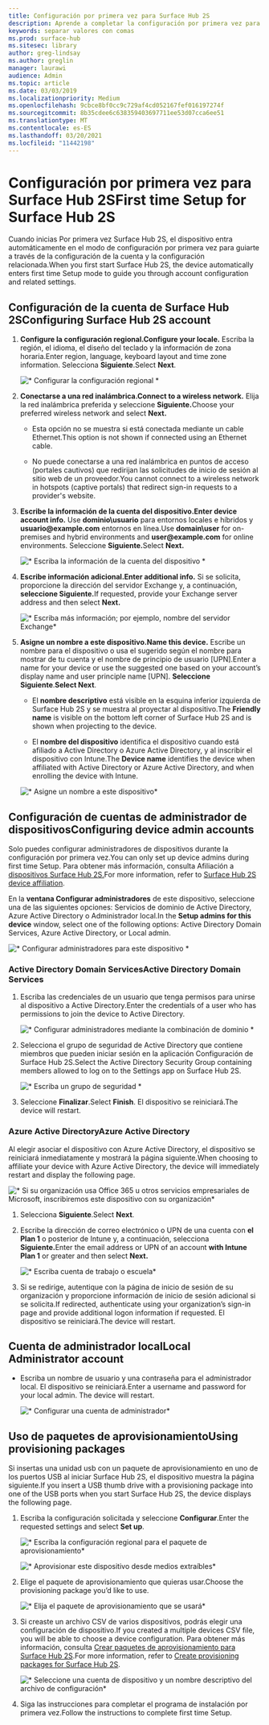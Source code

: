 ```yaml
---
title: Configuración por primera vez para Surface Hub 2S
description: Aprende a completar la configuración por primera vez para Surface Hub 2S.
keywords: separar valores con comas
ms.prod: surface-hub
ms.sitesec: library
author: greg-lindsay
ms.author: greglin
manager: laurawi
audience: Admin
ms.topic: article
ms.date: 03/03/2019
ms.localizationpriority: Medium
ms.openlocfilehash: 9cbce8bf0cc9c729af4cd052167fef016197274f
ms.sourcegitcommit: 8b35cdee6c638359403697711ee53d07cca6ee51
ms.translationtype: MT
ms.contentlocale: es-ES
ms.lasthandoff: 03/20/2021
ms.locfileid: "11442198"
---
```

# <a name="first-time-setup-for-surface-hub-2s"></a><span data-ttu-id="457f0-104">Configuración por primera vez para Surface Hub 2S</span><span class="sxs-lookup"><span data-stu-id="457f0-104">First time Setup for Surface Hub 2S</span></span>

<span data-ttu-id="457f0-105">Cuando inicias Por primera vez Surface Hub 2S, el dispositivo entra automáticamente en el modo de configuración por primera vez para guiarte a través de la configuración de la cuenta y la configuración relacionada.</span><span class="sxs-lookup"><span data-stu-id="457f0-105">When you first start Surface Hub 2S, the device automatically enters first time Setup mode to guide you through account configuration and related settings.</span></span>

## <a name="configuring-surface-hub-2s-account"></a><span data-ttu-id="457f0-106">Configuración de la cuenta de Surface Hub 2S</span><span class="sxs-lookup"><span data-stu-id="457f0-106">Configuring Surface Hub 2S account</span></span>

1. **<span data-ttu-id="457f0-107">Configure la configuración regional.</span><span class="sxs-lookup"><span data-stu-id="457f0-107">Configure your locale.</span></span>** <span data-ttu-id="457f0-108">Escriba la región, el idioma, el diseño del teclado y la información de zona horaria.</span><span class="sxs-lookup"><span data-stu-id="457f0-108">Enter region, language, keyboard layout and time zone information.</span></span> <span data-ttu-id="457f0-109">Selecciona **Siguiente**.</span><span class="sxs-lookup"><span data-stu-id="457f0-109">Select **Next**.</span></span>

   ![\* Configurar la configuración regional \*](images/sh2-run1.png)

1. **<span data-ttu-id="457f0-111">Conectarse a una red inalámbrica.</span><span class="sxs-lookup"><span data-stu-id="457f0-111">Connect  to a wireless network.</span></span>** <span data-ttu-id="457f0-112">Elija la red inalámbrica preferida y seleccione **Siguiente.**</span><span class="sxs-lookup"><span data-stu-id="457f0-112">Choose your preferred wireless network and select **Next.**</span></span>

   - <span data-ttu-id="457f0-113">Esta opción no se muestra si está conectada mediante un cable Ethernet.</span><span class="sxs-lookup"><span data-stu-id="457f0-113">This option is not shown if connected using an Ethernet cable.</span></span>

   - <span data-ttu-id="457f0-114">No puede conectarse a una red inalámbrica en puntos de acceso (portales cautivos) que redirijan las solicitudes de inicio de sesión al sitio web de un proveedor.</span><span class="sxs-lookup"><span data-stu-id="457f0-114">You cannot connect to a wireless network in hotspots (captive portals) that redirect sign-in requests to a provider's website.</span></span>

3. **<span data-ttu-id="457f0-115">Escribe la información de la cuenta del dispositivo.</span><span class="sxs-lookup"><span data-stu-id="457f0-115">Enter device account info.</span></span>** <span data-ttu-id="457f0-116">Use **dominio\usuario** para entornos locales e híbridos y **usuario\@example.com** entornos en línea.</span><span class="sxs-lookup"><span data-stu-id="457f0-116">Use **domain\user** for on-premises and hybrid environments and **user\@example.com** for online environments.</span></span> <span data-ttu-id="457f0-117">Seleccione **Siguiente.**</span><span class="sxs-lookup"><span data-stu-id="457f0-117">Select **Next.**</span></span>

   ![\* Escriba la información de la cuenta del dispositivo \*](images/sh2-run2.png)

1. **<span data-ttu-id="457f0-119">Escribe información adicional.</span><span class="sxs-lookup"><span data-stu-id="457f0-119">Enter additional info.</span></span>** <span data-ttu-id="457f0-120">Si se solicita, proporcione la dirección del servidor Exchange y, a continuación, **seleccione Siguiente.**</span><span class="sxs-lookup"><span data-stu-id="457f0-120">If requested, provide your Exchange server address and then select **Next.**</span></span>

   ![\* Escriba más información; por ejemplo, nombre del servidor Exchange\*](images/sh2-run3.png)

1. **<span data-ttu-id="457f0-122">Asigne un nombre a este dispositivo.</span><span class="sxs-lookup"><span data-stu-id="457f0-122">Name this device.</span></span>** <span data-ttu-id="457f0-123">Escribe un nombre para el dispositivo o usa el sugerido según el nombre para mostrar de tu cuenta y el nombre de principio de usuario [UPN].</span><span class="sxs-lookup"><span data-stu-id="457f0-123">Enter a name for your device or use the suggested one based on your account’s display name and user principle name [UPN].</span></span> <span data-ttu-id="457f0-124">**Seleccione Siguiente**.</span><span class="sxs-lookup"><span data-stu-id="457f0-124">**Select Next**.</span></span>

   - <span data-ttu-id="457f0-125">El **nombre descriptivo** está visible en la esquina inferior izquierda de Surface Hub 2S y se muestra al proyectar al dispositivo.</span><span class="sxs-lookup"><span data-stu-id="457f0-125">The **Friendly name** is visible on the bottom left corner of Surface Hub 2S and is shown when projecting to the device.</span></span>

   - <span data-ttu-id="457f0-126">El **nombre del dispositivo** identifica el dispositivo cuando está afiliado a Active Directory o Azure Active Directory, y al inscribir el dispositivo con Intune.</span><span class="sxs-lookup"><span data-stu-id="457f0-126">The **Device name** identifies the device when affiliated with Active Directory or Azure Active Directory, and when enrolling the device with Intune.</span></span>

   ![\* Asigne un nombre a este dispositivo\*](images/sh2-run4.png)
 

## <a name="configuring-device-admin-accounts"></a><span data-ttu-id="457f0-128">Configuración de cuentas de administrador de dispositivos</span><span class="sxs-lookup"><span data-stu-id="457f0-128">Configuring device admin accounts</span></span>

<span data-ttu-id="457f0-129">Solo puedes configurar administradores de dispositivos durante la configuración por primera vez.</span><span class="sxs-lookup"><span data-stu-id="457f0-129">You can only set up device admins during first time Setup.</span></span> <span data-ttu-id="457f0-130">Para obtener más información, consulta Afiliación a [dispositivos Surface Hub 2S.](https://docs.microsoft.com/surface-hub/prepare-your-environment-for-surface-hub#device-affiliation)</span><span class="sxs-lookup"><span data-stu-id="457f0-130">For more information, refer to [Surface Hub 2S device affiliation](https://docs.microsoft.com/surface-hub/prepare-your-environment-for-surface-hub#device-affiliation).</span></span>

<span data-ttu-id="457f0-131">En la **ventana Configurar administradores** de este dispositivo, seleccione una de las siguientes opciones: Servicios de dominio de Active Directory, Azure Active Directory o Administrador local.</span><span class="sxs-lookup"><span data-stu-id="457f0-131">In the **Setup admins for this device** window, select one of the following options: Active Directory Domain Services, Azure Active Directory, or Local admin.</span></span>

![\* Configurar administradores para este dispositivo \*](images/sh2-run5.png)

### <a name="active-directory-domain-services"></a><span data-ttu-id="457f0-133">Active Directory Domain Services</span><span class="sxs-lookup"><span data-stu-id="457f0-133">Active Directory Domain Services</span></span>

1. <span data-ttu-id="457f0-134">Escriba las credenciales de un usuario que tenga permisos para unirse al dispositivo a Active Directory.</span><span class="sxs-lookup"><span data-stu-id="457f0-134">Enter the credentials of a user who has permissions to join the device to Active Directory.</span></span>

    ![\* Configurar administradores mediante la combinación de dominio \*](images/sh2-run6.png)

2. <span data-ttu-id="457f0-136">Selecciona el grupo de seguridad de Active Directory que contiene miembros que pueden iniciar sesión en la aplicación Configuración de Surface Hub 2S.</span><span class="sxs-lookup"><span data-stu-id="457f0-136">Select the Active Directory Security Group containing members allowed to log on to the Settings app on Surface Hub 2S.</span></span>

   ![\* Escriba un grupo de seguridad \*](images/sh2-run7.png)

1. <span data-ttu-id="457f0-138">Seleccione **Finalizar**.</span><span class="sxs-lookup"><span data-stu-id="457f0-138">Select **Finish**.</span></span> <span data-ttu-id="457f0-139">El dispositivo se reiniciará.</span><span class="sxs-lookup"><span data-stu-id="457f0-139">The device will restart.</span></span>

### <a name="azure-active-directory"></a><span data-ttu-id="457f0-140">Azure Active Directory</span><span class="sxs-lookup"><span data-stu-id="457f0-140">Azure Active Directory</span></span>

<span data-ttu-id="457f0-141">Al elegir asociar el dispositivo con Azure Active Directory, el dispositivo se reiniciará inmediatamente y mostrará la página siguiente.</span><span class="sxs-lookup"><span data-stu-id="457f0-141">When choosing to affiliate your device with Azure Active Directory, the device will immediately restart and display the following page.</span></span>

![\* Si su organización usa Office 365 u otros servicios empresariales de Microsoft, inscribiremos este dispositivo con su organización\*](images/sh2-run8.png)

1. <span data-ttu-id="457f0-143">Selecciona **Siguiente**.</span><span class="sxs-lookup"><span data-stu-id="457f0-143">Select **Next**.</span></span>

1. <span data-ttu-id="457f0-144">Escribe la dirección de correo electrónico o UPN de una cuenta con **el Plan 1** o posterior de Intune y, a continuación, selecciona **Siguiente.**</span><span class="sxs-lookup"><span data-stu-id="457f0-144">Enter the email address or UPN of an account **with Intune Plan 1** or greater and then select **Next.**</span></span>

   ![\* Escriba cuenta de trabajo o escuela\*](images/sh2-run9.png)

1. <span data-ttu-id="457f0-146">Si se redirige, autentique con la página de inicio de sesión de su organización y proporcione información de inicio de sesión adicional si se solicita.</span><span class="sxs-lookup"><span data-stu-id="457f0-146">If redirected, authenticate using your organization’s sign-in page and provide additional logon information if requested.</span></span> <span data-ttu-id="457f0-147">El dispositivo se reiniciará.</span><span class="sxs-lookup"><span data-stu-id="457f0-147">The device will restart.</span></span>

## <a name="local-administrator-account"></a><span data-ttu-id="457f0-148">Cuenta de administrador local</span><span class="sxs-lookup"><span data-stu-id="457f0-148">Local Administrator account</span></span>

- <span data-ttu-id="457f0-149">Escriba un nombre de usuario y una contraseña para el administrador local. El dispositivo se reiniciará.</span><span class="sxs-lookup"><span data-stu-id="457f0-149">Enter a username and password for your local admin. The device will restart.</span></span>

  ![\* Configurar una cuenta de administrador\*](images/sh2-run10.png)
 
## <a name="using-provisioning-packages"></a><span data-ttu-id="457f0-151">Uso de paquetes de aprovisionamiento</span><span class="sxs-lookup"><span data-stu-id="457f0-151">Using provisioning packages</span></span>

<span data-ttu-id="457f0-152">Si insertas una unidad usb con un paquete de aprovisionamiento en uno de los puertos USB al iniciar Surface Hub 2S, el dispositivo muestra la página siguiente.</span><span class="sxs-lookup"><span data-stu-id="457f0-152">If you insert a USB thumb drive with a provisioning package into one of the USB ports when you start Surface Hub 2S, the device displays the following page.</span></span>

1. <span data-ttu-id="457f0-153">Escriba la configuración solicitada y seleccione **Configurar**.</span><span class="sxs-lookup"><span data-stu-id="457f0-153">Enter the requested settings and select **Set up**.</span></span>

   ![\* Escriba la configuración regional para el paquete de aprovisionamiento\*](images/sh2-run11.png)

   ![\* Aprovisionar este dispositivo desde medios extraíbles\*](images/sh2-run12.png)

2. <span data-ttu-id="457f0-156">Elige el paquete de aprovisionamiento que quieras usar.</span><span class="sxs-lookup"><span data-stu-id="457f0-156">Choose the provisioning package you’d like to use.</span></span>

   ![\* Elija el paquete de aprovisionamiento que se usará\*](images/sh2-run13.png)

3. <span data-ttu-id="457f0-158">Si creaste un archivo CSV de varios dispositivos, podrás elegir una configuración de dispositivo.</span><span class="sxs-lookup"><span data-stu-id="457f0-158">If you created a multiple devices CSV file, you will be able to choose a device configuration.</span></span> <span data-ttu-id="457f0-159">Para obtener más información, consulta [Crear paquetes de aprovisionamiento para Surface Hub 2S](https://docs.microsoft.com/surface-hub/surface-hub-2s-deploy#provisioning-multiple-devices-csv-file).</span><span class="sxs-lookup"><span data-stu-id="457f0-159">For more information, refer to [Create provisioning packages for Surface Hub 2S](https://docs.microsoft.com/surface-hub/surface-hub-2s-deploy#provisioning-multiple-devices-csv-file).</span></span>

   ![\* Seleccione una cuenta de dispositivo y un nombre descriptivo del archivo de configuración\*](images/sh2-run14.png)

4. <span data-ttu-id="457f0-161">Siga las instrucciones para completar el programa de instalación por primera vez.</span><span class="sxs-lookup"><span data-stu-id="457f0-161">Follow the instructions to complete first time Setup.</span></span>
